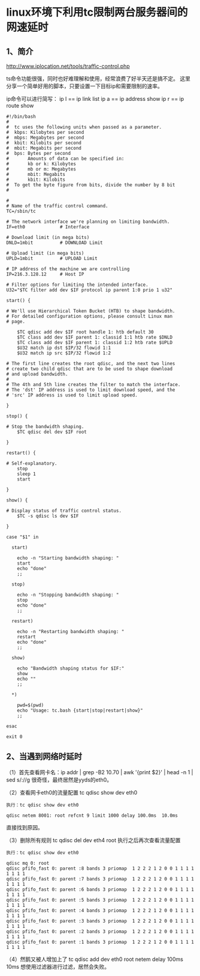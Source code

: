 # linux环境下利用tc限制两台服务器间的网速延时

## 1、简介
http://www.iplocation.net/tools/traffic-control.php

ts命令功能很强，同时也好难理解和使用，经常浪费了好半天还是搞不定。
这里分享一个简单好用的脚本，只要设置一下目标ip和需要限制的速率。

ip命令可以进行简写：
ip l  ==  ip link list
ip a  ==  ip address show
ip r  == ip route show

```
#!/bin/bash
#
#  tc uses the following units when passed as a parameter.
#  kbps: Kilobytes per second
#  mbps: Megabytes per second
#  kbit: Kilobits per second
#  mbit: Megabits per second
#  bps: Bytes per second
#       Amounts of data can be specified in:
#       kb or k: Kilobytes
#       mb or m: Megabytes
#       mbit: Megabits
#       kbit: Kilobits
#  To get the byte figure from bits, divide the number by 8 bit
#

#
# Name of the traffic control command.
TC=/sbin/tc

# The network interface we're planning on limiting bandwidth.
IF=eth0             # Interface

# Download limit (in mega bits)
DNLD=1mbit          # DOWNLOAD Limit

# Upload limit (in mega bits)
UPLD=1mbit          # UPLOAD Limit

# IP address of the machine we are controlling
IP=216.3.128.12     # Host IP

# Filter options for limiting the intended interface.
U32="$TC filter add dev $IF protocol ip parent 1:0 prio 1 u32"

start() {

# We'll use Hierarchical Token Bucket (HTB) to shape bandwidth.
# For detailed configuration options, please consult Linux man
# page.

    $TC qdisc add dev $IF root handle 1: htb default 30
    $TC class add dev $IF parent 1: classid 1:1 htb rate $DNLD
    $TC class add dev $IF parent 1: classid 1:2 htb rate $UPLD
    $U32 match ip dst $IP/32 flowid 1:1
    $U32 match ip src $IP/32 flowid 1:2

# The first line creates the root qdisc, and the next two lines
# create two child qdisc that are to be used to shape download
# and upload bandwidth.
#
# The 4th and 5th line creates the filter to match the interface.
# The 'dst' IP address is used to limit download speed, and the
# 'src' IP address is used to limit upload speed.

}

stop() {

# Stop the bandwidth shaping.
    $TC qdisc del dev $IF root

}

restart() {

# Self-explanatory.
    stop
    sleep 1
    start

}

show() {

# Display status of traffic control status.
    $TC -s qdisc ls dev $IF

}

case "$1" in

  start)

    echo -n "Starting bandwidth shaping: "
    start
    echo "done"
    ;;

  stop)

    echo -n "Stopping bandwidth shaping: "
    stop
    echo "done"
    ;;

  restart)

    echo -n "Restarting bandwidth shaping: "
    restart
    echo "done"
    ;;

  show)

    echo "Bandwidth shaping status for $IF:"
    show
    echo ""
    ;;

  *)

    pwd=$(pwd)
    echo "Usage: tc.bash {start|stop|restart|show}"
    ;;

esac

exit 0
```

## 2、当遇到网络时延时
（1）首先查看网卡名：ip addr | grep -B2 10.70 | awk '{print $2}' | head -n 1 | sed s/://g
很奇怪，最终居然是yyds的eth0。

（2）查看网卡eth0的流量配置
tc qdisc show dev eth0
```
执行：tc qdisc show dev eth0

qdisc netem 8001: root refcnt 9 limit 1000 delay 100.0ms  10.0ms
```
直接找到原因。

（3）删除所有规则
tc qdisc del dev eth4 root
执行之后再次查看流量配置
```
执行：tc qdisc show dev eth0

qdisc mq 0: root
qdisc pfifo_fast 0: parent :8 bands 3 priomap  1 2 2 2 1 2 0 0 1 1 1 1 1 1 1 1
qdisc pfifo_fast 0: parent :7 bands 3 priomap  1 2 2 2 1 2 0 0 1 1 1 1 1 1 1 1
qdisc pfifo_fast 0: parent :6 bands 3 priomap  1 2 2 2 1 2 0 0 1 1 1 1 1 1 1 1
qdisc pfifo_fast 0: parent :5 bands 3 priomap  1 2 2 2 1 2 0 0 1 1 1 1 1 1 1 1
qdisc pfifo_fast 0: parent :4 bands 3 priomap  1 2 2 2 1 2 0 0 1 1 1 1 1 1 1 1
qdisc pfifo_fast 0: parent :3 bands 3 priomap  1 2 2 2 1 2 0 0 1 1 1 1 1 1 1 1
qdisc pfifo_fast 0: parent :2 bands 3 priomap  1 2 2 2 1 2 0 0 1 1 1 1 1 1 1 1
qdisc pfifo_fast 0: parent :1 bands 3 priomap  1 2 2 2 1 2 0 0 1 1 1 1 1 1 1 1
```
（4）然鹅又被人增加上了
tc qdisc add dev eth0 root netem delay 100ms 10ms
想使用过滤器进行过滤，居然会失败。





